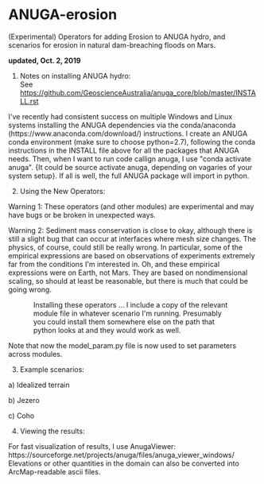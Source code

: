 # ANUGA-erosion
(Experimental) Operators for adding Erosion to ANUGA hydro, and scenarios for erosion in natural dam-breaching floods on Mars.

<b>updated, Oct. 2, 2019</b>

1) Notes on installing ANUGA hydro:<br>
See https://github.com/GeoscienceAustralia/anuga_core/blob/master/INSTALL.rst<br>

<p>I've recently had consistent success on  multiple Windows and Linux systems installing the ANUGA dependencies via the conda/anaconda (https://www.anaconda.com/download/) instructions.  I create an ANUGA conda environment (make sure to choose python=2.7), following the conda instructions in the INSTALL file above for all the packages that ANUGA needs. Then, when I want to run code callign anuga, I use "conda activate anuga".  {It could be source activate anuga, depending on vagaries of your system setup}.  If all is well, the full ANUGA package will  import in python. 

2) Using the New Operators:<br>
<p>Warning 1: These operators (and other modules) are experimental and may have bugs or be broken in unexpected ways.  <br>
<p>Warning 2: Sediment mass conservation is close to okay, although there is still a slight bug that can occur at interfaces where mesh size changes.  The physics, of course, could still be really wrong. In particular, some of the empirical expressions are based on observations of experiments extremely far from the conditions I'm interested in.  Oh, and these empirical expressions were on Earth, not Mars. They are based on nondimensional scaling, so should at least be reasonable, but there is much that could be going wrong. <br>

<p style="margin-left:10%; margin-right:10%;">Installing these operators ... I include a copy of the relevant module file in whatever scenario I'm running.  Presumably you could install them somewhere else on the path that python looks at and they would work as well.

Note that now the model_param.py file is now used to set parameters across modules.

3) Example scenarios:<br>
<p>a) Idealized terrain
<p>b) Jezero
<p>c) Coho

4) Viewing the results:  
<p>For fast visualization of results, I use AnugaViewer: https://sourceforge.net/projects/anuga/files/anuga_viewer_windows/<br>
Elevations or other quantities in the domain can also be converted into ArcMap-readable ascii files. 

